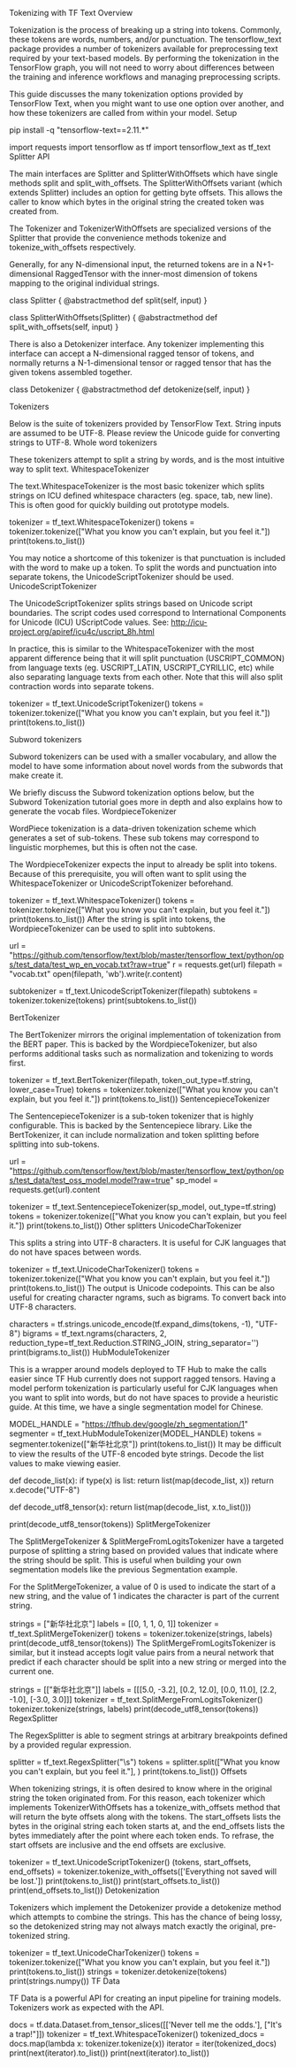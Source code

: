 Tokenizing with TF Text
Overview

Tokenization is the process of breaking up a string into tokens. Commonly, these tokens are words, numbers, and/or punctuation. The tensorflow_text package provides a number of tokenizers available for preprocessing text required by your text-based models. By performing the tokenization in the TensorFlow graph, you will not need to worry about differences between the training and inference workflows and managing preprocessing scripts.

This guide discusses the many tokenization options provided by TensorFlow Text, when you might want to use one option over another, and how these tokenizers are called from within your model.
Setup

pip install -q "tensorflow-text==2.11.\*"

import requests
import tensorflow as tf
import tensorflow_text as tf_text
Splitter API

The main interfaces are Splitter and SplitterWithOffsets which have single methods split and split_with_offsets. The SplitterWithOffsets variant (which extends Splitter) includes an option for getting byte offsets. This allows the caller to know which bytes in the original string the created token was created from.

The Tokenizer and TokenizerWithOffsets are specialized versions of the Splitter that provide the convenience methods tokenize and tokenize_with_offsets respectively.

Generally, for any N-dimensional input, the returned tokens are in a N+1-dimensional RaggedTensor with the inner-most dimension of tokens mapping to the original individual strings.

class Splitter {
@abstractmethod
def split(self, input)
}

class SplitterWithOffsets(Splitter) {
@abstractmethod
def split_with_offsets(self, input)
}

There is also a Detokenizer interface. Any tokenizer implementing this interface can accept a N-dimensional ragged tensor of tokens, and normally returns a N-1-dimensional tensor or ragged tensor that has the given tokens assembled together.

class Detokenizer {
@abstractmethod
def detokenize(self, input)
}

Tokenizers

Below is the suite of tokenizers provided by TensorFlow Text. String inputs are assumed to be UTF-8. Please review the Unicode guide for converting strings to UTF-8.
Whole word tokenizers

These tokenizers attempt to split a string by words, and is the most intuitive way to split text.
WhitespaceTokenizer

The text.WhitespaceTokenizer is the most basic tokenizer which splits strings on ICU defined whitespace characters (eg. space, tab, new line). This is often good for quickly building out prototype models.

tokenizer = tf_text.WhitespaceTokenizer()
tokens = tokenizer.tokenize(["What you know you can't explain, but you feel it."])
print(tokens.to_list())

You may notice a shortcome of this tokenizer is that punctuation is included with the word to make up a token. To split the words and punctuation into separate tokens, the UnicodeScriptTokenizer should be used.
UnicodeScriptTokenizer

The UnicodeScriptTokenizer splits strings based on Unicode script boundaries. The script codes used correspond to International Components for Unicode (ICU) UScriptCode values. See: http://icu-project.org/apiref/icu4c/uscript_8h.html

In practice, this is similar to the WhitespaceTokenizer with the most apparent difference being that it will split punctuation (USCRIPT_COMMON) from language texts (eg. USCRIPT_LATIN, USCRIPT_CYRILLIC, etc) while also separating language texts from each other. Note that this will also split contraction words into separate tokens.

tokenizer = tf_text.UnicodeScriptTokenizer()
tokens = tokenizer.tokenize(["What you know you can't explain, but you feel it."])
print(tokens.to_list())

Subword tokenizers

Subword tokenizers can be used with a smaller vocabulary, and allow the model to have some information about novel words from the subwords that make create it.

We briefly discuss the Subword tokenization options below, but the Subword Tokenization tutorial goes more in depth and also explains how to generate the vocab files.
WordpieceTokenizer

WordPiece tokenization is a data-driven tokenization scheme which generates a set of sub-tokens. These sub tokens may correspond to linguistic morphemes, but this is often not the case.

The WordpieceTokenizer expects the input to already be split into tokens. Because of this prerequisite, you will often want to split using the WhitespaceTokenizer or UnicodeScriptTokenizer beforehand.

tokenizer = tf_text.WhitespaceTokenizer()
tokens = tokenizer.tokenize(["What you know you can't explain, but you feel it."])
print(tokens.to_list())
After the string is split into tokens, the WordpieceTokenizer can be used to split into subtokens.

url = "https://github.com/tensorflow/text/blob/master/tensorflow_text/python/ops/test_data/test_wp_en_vocab.txt?raw=true"
r = requests.get(url)
filepath = "vocab.txt"
open(filepath, 'wb').write(r.content)

subtokenizer = tf_text.UnicodeScriptTokenizer(filepath)
subtokens = tokenizer.tokenize(tokens)
print(subtokens.to_list())

BertTokenizer

The BertTokenizer mirrors the original implementation of tokenization from the BERT paper. This is backed by the WordpieceTokenizer, but also performs additional tasks such as normalization and tokenizing to words first.

tokenizer = tf_text.BertTokenizer(filepath, token_out_type=tf.string, lower_case=True)
tokens = tokenizer.tokenize(["What you know you can't explain, but you feel it."])
print(tokens.to_list())
SentencepieceTokenizer

The SentencepieceTokenizer is a sub-token tokenizer that is highly configurable. This is backed by the Sentencepiece library. Like the BertTokenizer, it can include normalization and token splitting before splitting into sub-tokens.

url = "https://github.com/tensorflow/text/blob/master/tensorflow_text/python/ops/test_data/test_oss_model.model?raw=true"
sp_model = requests.get(url).content

tokenizer = tf_text.SentencepieceTokenizer(sp_model, out_type=tf.string)
tokens = tokenizer.tokenize(["What you know you can't explain, but you feel it."])
print(tokens.to_list())
Other splitters
UnicodeCharTokenizer

This splits a string into UTF-8 characters. It is useful for CJK languages that do not have spaces between words.

tokenizer = tf_text.UnicodeCharTokenizer()
tokens = tokenizer.tokenize(["What you know you can't explain, but you feel it."])
print(tokens.to_list())
The output is Unicode codepoints. This can be also useful for creating character ngrams, such as bigrams. To convert back into UTF-8 characters.

characters = tf.strings.unicode_encode(tf.expand_dims(tokens, -1), "UTF-8")
bigrams = tf_text.ngrams(characters, 2, reduction_type=tf_text.Reduction.STRING_JOIN, string_separator='')
print(bigrams.to_list())
HubModuleTokenizer

This is a wrapper around models deployed to TF Hub to make the calls easier since TF Hub currently does not support ragged tensors. Having a model perform tokenization is particularly useful for CJK languages when you want to split into words, but do not have spaces to provide a heuristic guide. At this time, we have a single segmentation model for Chinese.

MODEL_HANDLE = "https://tfhub.dev/google/zh_segmentation/1"
segmenter = tf_text.HubModuleTokenizer(MODEL_HANDLE)
tokens = segmenter.tokenize(["新华社北京"])
print(tokens.to_list())
It may be difficult to view the results of the UTF-8 encoded byte strings. Decode the list values to make viewing easier.

def decode_list(x):
if type(x) is list:
return list(map(decode_list, x))
return x.decode("UTF-8")

def decode_utf8_tensor(x):
return list(map(decode_list, x.to_list()))

print(decode_utf8_tensor(tokens))
SplitMergeTokenizer

The SplitMergeTokenizer & SplitMergeFromLogitsTokenizer have a targeted purpose of splitting a string based on provided values that indicate where the string should be split. This is useful when building your own segmentation models like the previous Segmentation example.

For the SplitMergeTokenizer, a value of 0 is used to indicate the start of a new string, and the value of 1 indicates the character is part of the current string.

strings = ["新华社北京"]
labels = [[0, 1, 1, 0, 1]]
tokenizer = tf_text.SplitMergeTokenizer()
tokens = tokenizer.tokenize(strings, labels)
print(decode_utf8_tensor(tokens))
The SplitMergeFromLogitsTokenizer is similar, but it instead accepts logit value pairs from a neural network that predict if each character should be split into a new string or merged into the current one.

strings = [["新华社北京"]]
labels = [[[5.0, -3.2], [0.2, 12.0], [0.0, 11.0], [2.2, -1.0], [-3.0, 3.0]]]
tokenizer = tf_text.SplitMergeFromLogitsTokenizer()
tokenizer.tokenize(strings, labels)
print(decode_utf8_tensor(tokens))
RegexSplitter

The RegexSplitter is able to segment strings at arbitrary breakpoints defined by a provided regular expression.

splitter = tf_text.RegexSplitter("\s")
tokens = splitter.split(["What you know you can't explain, but you feel it."], )
print(tokens.to_list())
Offsets

When tokenizing strings, it is often desired to know where in the original string the token originated from. For this reason, each tokenizer which implements TokenizerWithOffsets has a tokenize_with_offsets method that will return the byte offsets along with the tokens. The start_offsets lists the bytes in the original string each token starts at, and the end_offsets lists the bytes immediately after the point where each token ends. To refrase, the start offsets are inclusive and the end offsets are exclusive.

tokenizer = tf_text.UnicodeScriptTokenizer()
(tokens, start_offsets, end_offsets) = tokenizer.tokenize_with_offsets(['Everything not saved will be lost.'])
print(tokens.to_list())
print(start_offsets.to_list())
print(end_offsets.to_list())
Detokenization

Tokenizers which implement the Detokenizer provide a detokenize method which attempts to combine the strings. This has the chance of being lossy, so the detokenized string may not always match exactly the original, pre-tokenized string.

tokenizer = tf_text.UnicodeCharTokenizer()
tokens = tokenizer.tokenize(["What you know you can't explain, but you feel it."])
print(tokens.to_list())
strings = tokenizer.detokenize(tokens)
print(strings.numpy())
TF Data

TF Data is a powerful API for creating an input pipeline for training models. Tokenizers work as expected with the API.

docs = tf.data.Dataset.from_tensor_slices([['Never tell me the odds.'], ["It's a trap!"]])
tokenizer = tf_text.WhitespaceTokenizer()
tokenized_docs = docs.map(lambda x: tokenizer.tokenize(x))
iterator = iter(tokenized_docs)
print(next(iterator).to_list())
print(next(iterator).to_list())
